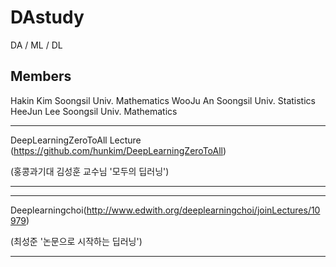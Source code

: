 # DAstudy
DA / ML / DL

## Members 
Hakin Kim Soongsil Univ. Mathematics
WooJu An Soongsil Univ. Statistics
HeeJun Lee Soongsil Univ. Mathematics

-------------------------------------------------------------------------------

DeepLearningZeroToAll Lecture (https://github.com/hunkim/DeepLearningZeroToAll)

(홍콩과기대 김성훈 교수님 '모두의 딥러닝')

-------------------------------------------------------------------------------

-------------------------------------------------------------------------------

Deeplearningchoi(http://www.edwith.org/deeplearningchoi/joinLectures/10979)

(최성준 '논문으로 시작하는 딥러닝')

-------------------------------------------------------------------------------
